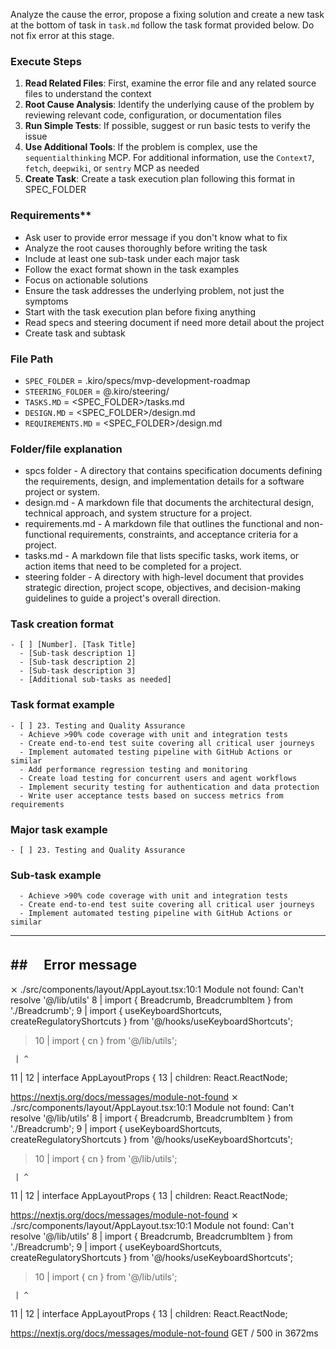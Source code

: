 Analyze the cause the error, propose a fixing solution and create a new task at the bottom of task in `task.md` follow the task format provided below. Do not fix error at this stage.

### Execute Steps

1. **Read Related Files**: First, examine the error file and any related source files to understand the context
2. **Root Cause Analysis**: Identify the underlying cause of the problem by reviewing relevant code, configuration, or documentation files
3. **Run Simple Tests**: If possible, suggest or run basic tests to verify the issue
4. **Use Additional Tools**: If the problem is complex, use the `sequentialthinking` MCP. For additional information, use the `Context7`, `fetch`, `deepwiki`, or `sentry` MCP as needed
5. **Create Task**: Create a task execution plan following this format in SPEC_FOLDER

### Requirements\*\*

- Ask user to provide error message if you don't know what to fix
- Analyze the root causes thoroughly before writing the task
- Include at least one sub-task under each major task
- Follow the exact format shown in the task examples
- Focus on actionable solutions
- Ensure the task addresses the underlying problem, not just the symptoms
- Start with the task execution plan before fixing anything
- Read specs and steering document if need more detail about the project
- Create task and subtask

### File Path

- `SPEC_FOLDER` = .kiro/specs/mvp-development-roadmap
- `STEERING_FOLDER` = @.kiro/steering/
- `TASKS.MD` = <SPEC_FOLDER>/tasks.md
- `DESIGN.MD` = <SPEC_FOLDER>/design.md
- `REQUIREMENTS.MD` = <SPEC_FOLDER>/design.md

### Folder/file explanation

- spcs folder - A directory that contains specification documents defining the requirements, design, and implementation details for a software project or system.
- design.md - A markdown file that documents the architectural design, technical approach, and system structure for a project.
- requirements.md - A markdown file that outlines the functional and non-functional requirements, constraints, and acceptance criteria for a project.
- tasks.md - A markdown file that lists specific tasks, work items, or action items that need to be completed for a project.
- steering folder - A directory with high-level document that provides strategic direction, project scope, objectives, and decision-making guidelines to guide a project's overall direction.

### Task creation format

```
- [ ] [Number]. [Task Title]
  - [Sub-task description 1]
  - [Sub-task description 2]
  - [Sub-task description 3]
  - [Additional sub-tasks as needed]
```

### Task format example

```
- [ ] 23. Testing and Quality Assurance
  - Achieve >90% code coverage with unit and integration tests
  - Create end-to-end test suite covering all critical user journeys
  - Implement automated testing pipeline with GitHub Actions or similar
  - Add performance regression testing and monitoring
  - Create load testing for concurrent users and agent workflows
  - Implement security testing for authentication and data protection
  - Write user acceptance tests based on success metrics from requirements
```

### Major task example

```
- [ ] 23. Testing and Quality Assurance
```

### Sub-task example

```
  - Achieve >90% code coverage with unit and integration tests
  - Create end-to-end test suite covering all critical user journeys
  - Implement automated testing pipeline with GitHub Actions or similar
```

---

## ##　 Error message

⨯ ./src/components/layout/AppLayout.tsx:10:1
Module not found: Can't resolve '@/lib/utils'
8 | import { Breadcrumb, BreadcrumbItem } from './Breadcrumb';
9 | import { useKeyboardShortcuts, createRegulatoryShortcuts } from '@/hooks/useKeyboardShortcuts';

> 10 | import { cn } from '@/lib/utils';

     | ^

11 |
12 | interface AppLayoutProps {
13 | children: React.ReactNode;

https://nextjs.org/docs/messages/module-not-found
⨯ ./src/components/layout/AppLayout.tsx:10:1
Module not found: Can't resolve '@/lib/utils'
8 | import { Breadcrumb, BreadcrumbItem } from './Breadcrumb';
9 | import { useKeyboardShortcuts, createRegulatoryShortcuts } from '@/hooks/useKeyboardShortcuts';

> 10 | import { cn } from '@/lib/utils';

     | ^

11 |
12 | interface AppLayoutProps {
13 | children: React.ReactNode;

https://nextjs.org/docs/messages/module-not-found
⨯ ./src/components/layout/AppLayout.tsx:10:1
Module not found: Can't resolve '@/lib/utils'
8 | import { Breadcrumb, BreadcrumbItem } from './Breadcrumb';
9 | import { useKeyboardShortcuts, createRegulatoryShortcuts } from '@/hooks/useKeyboardShortcuts';

> 10 | import { cn } from '@/lib/utils';

     | ^

11 |
12 | interface AppLayoutProps {
13 | children: React.ReactNode;

https://nextjs.org/docs/messages/module-not-found
GET / 500 in 3672ms
